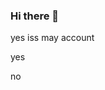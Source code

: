 ### Hi there 👋
yes iss may account 
<!--
**VAJAnihal/Vajanihal** is a ✨ _special_ ✨ repository because its `README.md` (this file) appears on your GitHub profile.
yes
Here are some ideas to get you started:
yes
- 🔭 I’m currently working on ...
- 🌱 I’m currently learning ...
- 👯 I’m looking to collaborate on ...
- 🤔 I’m looking for help with ...
- 💬 Ask me about ...
- 📫 How to reach me: ...
- 😄 Pronouns: ...
- ⚡ Fun fact: ...
-->yes
no
